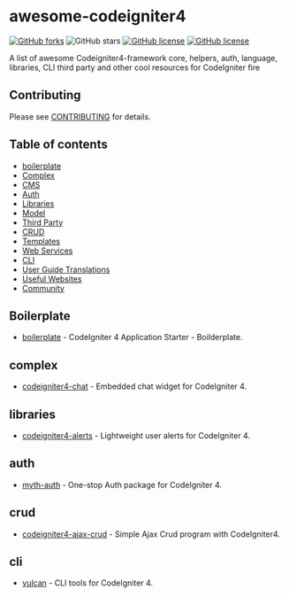 # awesome-codeigniter4
[![GitHub forks](https://img.shields.io/github/forks/truelineinfotech/awesome-codeigniter4?style=flat&color=brightgreen)](https://github.com/truelineinfotech/awesome-codeigniter4/network)
![GitHub stars](https://img.shields.io/github/stars/truelineinfotech/awesome-codeigniter4?style=flat)
[![GitHub license](https://img.shields.io/github/license/truelineinfotech/awesome-codeigniter4?style=flat)](https://github.com/truelineinfotech/awesome-codeigniter4/blob/master/LICENSE)
[![GitHub license](https://img.shields.io/badge/awesome-CI4-orange?style=flat)](https://github.com/truelineinfotech/awesome-codeigniter4)
<br>

A list of awesome Codeigniter4-framework core, helpers, auth, language, libraries, CLI third party and other cool resources for CodeIgniter fire

## Contributing
Please see [CONTRIBUTING](CONTRIBUTING.md) for details.

## Table of contents
* [boilerplate](#boilerplate)
* [Complex](#complex)
* [CMS](#cms)
* [Auth](#auth)
* [Libraries](#libraries)
* [Model](#model)
* [Third Party](#third-party)
* [CRUD](#crud)
* [Templates](#templates)
* [Web Services](#web-services)
* [CLI](#cli)
* [User Guide Translations](#user-guide-translations)
* [Useful Websites](#useful-websites)
* [Community](#community)

## Boilerplate
* [boilerplate](https://github.com/agungsugiarto/boilerplate) - CodeIgniter 4 Application Starter - Boilderplate.

## complex
* [codeigniter4-chat](https://github.com/tattersoftware/codeigniter4-chat) - Embedded chat widget for CodeIgniter 4.

## libraries
* [codeigniter4-alerts](https://github.com/tattersoftware/codeigniter4-alerts) - Lightweight user alerts for CodeIgniter 4.

## auth
* [myth-auth](https://github.com/lonnieezell/myth-auth) - One-stop Auth package for CodeIgniter 4.

## crud
* [codeigniter4-ajax-crud](https://github.com/agungsugiarto/codeigniter4-ajax-crud) - Simple Ajax Crud program with CodeIgniter4.

## cli
* [vulcan](https://github.com/lonnieezell/vulcan) - CLI tools for CodeIgniter 4.
